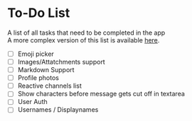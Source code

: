 # To-Do List

A list of all tasks that need to be completed in the app<br>
A more complex version of this list is available [here](https://trello.com/b/kJw6Aapn/svchat).

- [ ] Emoji picker
- [ ] Images/Attatchments support
- [ ] Markdown Support
- [ ] Profile photos
- [ ] Reactive channels list
- [ ] Show characters before message gets cut off in textarea
- [ ] User Auth
- [ ] Usernames / Displaynames
